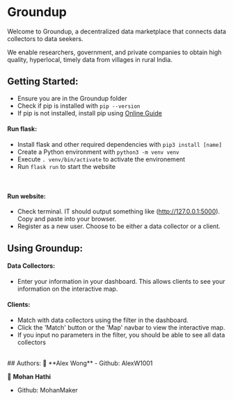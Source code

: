# Groundup
Welcome to Groundup, a decentralized data marketplace that connects data collectors to data seekers. 

We enable researchers, government, and private companies to obtain high quality, hyperlocal, timely data from villages in rural India.

## Getting Started:
- Ensure you are in the Groundup folder
- Check if pip is installed with `pip --version` 
- If pip is not installed, install pip using [Online Guide](https://www.geeksforgeeks.org/download-and-install-pip-latest-version/) <br/>
#### Run flask:
- Install flask and other required dependencies with `pip3 install [name]`
- Create a Python environment with `python3 -m venv venv`
- Execute `. venv/bin/activate` to activate the environement
- Run `flask run` to start the website
<br>

#### Run website:
- Check terminal. IT should output something like (http://127.0.0.1:5000). Copy and paste into your browser.
- Register as a new user. Choose to be either a data collector or a client. 


## Using Groundup:
#### Data Collectors:
- Enter your information in your dashboard. This allows clients to see your information on the interactive map. 

#### Clients:
- Match with data collectors using the filter in the dashboard. 
- Click the 'Match' button or the 'Map' navbar to view the interactive map. 
- If you input no parameters in the filter, you should be able to see all data collectors
<br>
## Authors:
👤 **Alex Wong**
- Github: AlexW1001

<br>

👤 **Mohan Hathi**
- Github: MohanMaker